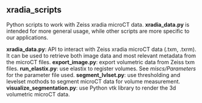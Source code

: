 ## xradia_scripts
Python scripts to work with Zeiss xradia microCT data. **xradia_data.py** is intended for more general usage, while other scripts are more specific to our applications.

**xradia_data.py**: API to interact with Zeiss xradia microCT data (.txm, .txrm). It can be used to retrieve both image data and most relevant metadata from the microCT files.
**export_image.py**: export volumetric data from Zeiss txm files.
**run_elastix.py**: use elastix to register volumes. See *miscs/Parameters* for the parameter file used.
**segment_lvlset.py**: use thresholding and levelset mothods to segment microCT data for volume measurement.
**visualize_segmentation.py**: use Python vtk library to render the 3d volumetric microCT data.